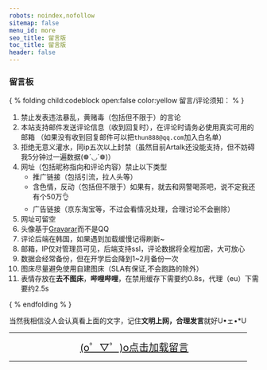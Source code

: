 ```yaml
---
robots: noindex,nofollow
sitemap: false
menu_id: more
seo_title: 留言版
toc_title: 留言版
header: false
---
```


### 留言板

{ % folding child:codeblock open:false color:yellow 留言/评论须知： % }

1. 禁止发表违法暴乱，黄赌毒（包括但不限于）的言论
2. 本站支持邮件发送评论信息（收到回复时），在评论时请务必使用真实可用的邮箱
   （如果没有收到回复邮件可以把`thun888@qq.com`加入白名单）
3. 拒绝无意义灌水，同ip五次以上封禁（虽然目前Artalk还没能支持，但不妨碍我5分钟过一遍数据(❁´◡`❁)）
4. 网址（包括昵称指向和评论内容）禁止以下类型
   - 推广链接（包括引流，拉人头等）
   - 含色情，反动（包括但不限于）如果有，就去和网警喝茶吧，说不定我还有个50万👌
   - 广告链接（京东淘宝等，不过会看情况处理，合理讨论不会删除）
5. 网址可留空
6. 头像基于[Gravarar](http://cn.gravatar.com/)而不是QQ
7. 评论后端在韩国，如果遇到加载缓慢记得刷新~
8. 邮箱，IP仅对管理员可见，后端支持ssl，评论数据将全程加密，大可放心
9. 数据会经常备份，但在开学后会降到1~2月备份一次
10. 图床尽量避免使用自建图床（SLA有保证,不会跑路的除外）
11. 表情存放在**去不图床**，**哔哩哔哩**，在禁用缓存下需要约0.8s，代理（eu）下需要约2.5s

{ % endfolding % }

当然我相信没人会认真看上面的文字，记住**文明上网，合理发言**就好U•ェ•*U




<HR width="95%" color=#987cb9 SIZE=3>
  <a id="artalkup" href="javascript:load();" style="text-align: center;display:block;background-color:var(--link-hover-bg-color);font-size:20px">(o゜▽゜)o点击加载留言</a><span id="fileup" style="text-align: center;display:block;"></span>
  <HR width="95%" color=#987cb9 SIZE=3>
  <div id="ArtalkComments"></div>
  <script src="https://cdn.jsdelivr.net/npm/jquery-pjax@2.0.1/jquery.pjax.min.js"></script>
  <script type="text/javascript">
  $(document).pjax('a', '#ArtalkComments', {
    fragment: '.main' 
  })
  </script>
  <!-- ... -->
  <script src="https://cdn.jsdelivr.net/gh/thun888/tuku@latest/js/Artalk.min.js"></script>
  <link rel="stylesheet" type="text/css" href="https://cdn.jsdelivr.net/gh/ArtalkJS/Artalk@master/dist/Artalk.min.css">
  <script>
function load(){var script=document.createElement("script");script.type="text/javascript";script.src='/js/artalkconfig.js';document.body.appendChild(script)}
  </script>
